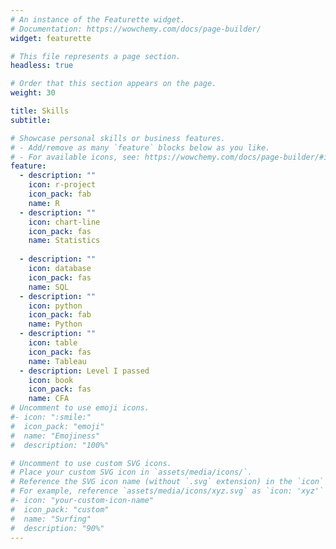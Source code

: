 ```yaml
---
# An instance of the Featurette widget.
# Documentation: https://wowchemy.com/docs/page-builder/
widget: featurette

# This file represents a page section.
headless: true

# Order that this section appears on the page.
weight: 30

title: Skills
subtitle:

# Showcase personal skills or business features.
# - Add/remove as many `feature` blocks below as you like.
# - For available icons, see: https://wowchemy.com/docs/page-builder/#icons
feature:
  - description: ""
    icon: r-project
    icon_pack: fab
    name: R
  - description: ""
    icon: chart-line
    icon_pack: fas
    name: Statistics
    
  - description: ""
    icon: database
    icon_pack: fas
    name: SQL
  - description: ""
    icon: python
    icon_pack: fab
    name: Python
  - description: ""
    icon: table
    icon_pack: fas
    name: Tableau
  - description: Level I passed
    icon: book
    icon_pack: fas
    name: CFA
# Uncomment to use emoji icons.
#- icon: ":smile:"
#  icon_pack: "emoji"
#  name: "Emojiness"
#  description: "100%"

# Uncomment to use custom SVG icons.
# Place your custom SVG icon in `assets/media/icons/`.
# Reference the SVG icon name (without `.svg` extension) in the `icon` field.
# For example, reference `assets/media/icons/xyz.svg` as `icon: 'xyz'`
#- icon: "your-custom-icon-name"
#  icon_pack: "custom"
#  name: "Surfing"
#  description: "90%"
---
```

